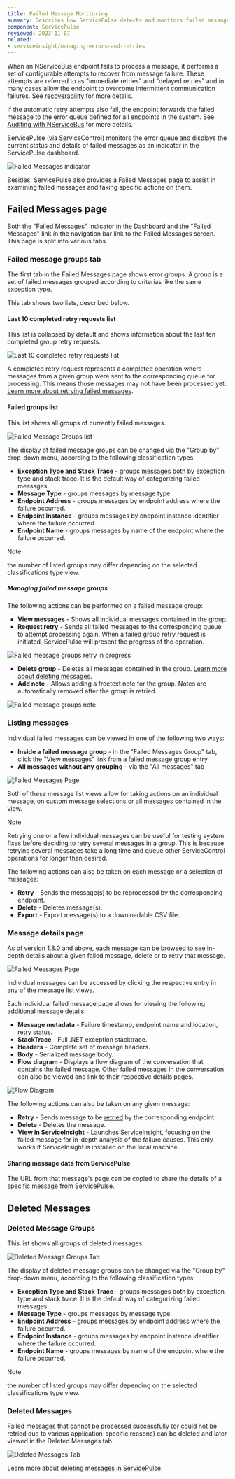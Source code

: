 ```yaml
---
title: Failed Message Monitoring
summary: Describes how ServicePulse detects and monitors failed messages, and allows retrying, or deleting of failed messages
component: ServicePulse
reviewed: 2023-11-07
related:
- serviceinsight/managing-errors-and-retries
---
```


When an NServiceBus endpoint fails to process a message, it performs a set of configurable attempts to recover from message failure. These attempts are referred to as "immediate retries" and "delayed retries" and in many cases allow the endpoint to overcome intermittent communication failures. See [recoverability](/nservicebus/recoverability/) for more details.

If the automatic retry attempts also fail, the endpoint forwards the failed message to the error queue defined for all endpoints in the system. See [Auditing with NServiceBus](/nservicebus/operations/auditing.md) for more details.

ServicePulse (via ServiceControl) monitors the error queue and displays the current status and details of failed messages as an indicator in the ServicePulse dashboard.

![Failed Messages indicator](images/indicators-failed-message.png 'width=500')

Besides, ServicePulse also provides a Failed Messages page to assist in examining failed messages and taking specific actions on them.

## Failed Messages page

Both the "Failed Messages" indicator in the Dashboard and the "Failed Messages" link in the navigation bar link to the Failed Messages screen. This page is split into various tabs.

### Failed message groups tab

The first tab in the Failed Messages page shows error groups. A group is a set of failed messages grouped according to criterias like the same exception type.

This tab shows two lists, described below.

#### Last 10 completed retry requests list

This list is collapsed by default and shows information about the last ten completed group retry requests.

![Last 10 completed retry requests list](images/last-completed-group-retries.png 'width=500')

A completed retry request represents a completed operation where messages from a given group were sent to the corresponding queue for processing. This means those messages may not have been processed yet. [Learn more about retrying failed messages](/servicepulse/intro-failed-message-retries.md).


#### Failed groups list

This list shows all groups of currently failed messages.

![Failed Message Groups list](images/failed-message-groups.png 'width=500')

The display of failed message groups can be changed via the "Group by" drop-down menu, according to the following classification types:

 * **Exception Type and Stack Trace** - groups messages both by exception type and stack trace. It is the default way of categorizing failed messages.
 * **Message Type** - groups messages by message type.
 * **Endpoint Address** - groups messages by endpoint address where the failure occurred.
 * **Endpoint Instance** - groups messages by endpoint instance identifier where the failure occurred.
 * **Endpoint Name** - groups messages by name of the endpoint where the failure occurred.

> [!NOTE]
> the number of listed groups may differ depending on the selected classifications type view.

##### Managing failed message groups

The following actions can be performed on a failed message group:

 * **View messages** - Shows all individual messages contained in the group.
 * **Request retry** - Sends all failed messages to the corresponding queue to attempt processing again. When a failed group retry request is initiated, ServicePulse will present the progress of the operation.

![Failed message groups retry in progress](images/failed-group-retry-in-progress.png 'width=500')

 * **Delete group** - Deletes all messages contained in the group. [Learn more about deleting messages](/servicepulse/intro-archived-messages.md).
 * **Add note** - Allows adding a freetext note for the group. Notes are automatically removed after the group is retried.

 ![Failed message groups note](images/notes.png 'width=500')

### Listing messages

Individual failed messages can be viewed in one of the following two ways:

- **Inside a failed message group** - in the "Failed Messages Group" tab, click the "View messages" link from a failed message group entry
- **All messages without any grouping** - via the "All messages" tab

![Failed Messages Page](images/intro-failed-messages-failed-messages-page.png 'width=500')

Both of these message list views allow for taking actions on an individual message, on custom message selections or all messages contained in the view.

> [!NOTE]
> Retrying one or a few individual messages can be useful for testing system fixes before deciding to retry several messages in a group. This is because retrying several messages take a long time and queue other ServiceControl operations for longer than desired.

The following actions can also be taken on each message or a selection of messages:

* **Retry** - Sends the message(s) to be reprocessed by the corresponding endpoint.
* **Delete** - Deletes message(s).
* **Export** - Export message(s) to a downloadable CSV file.

### Message details page

As of version 1.8.0 and above, each message can be browsed to see in-depth details about a given failed message, delete or to retry that message.

![Failed Messages Page](images/failed-message-page.png 'width=500')

Individual messages can be accessed by clicking the respective entry in any of the message list views.

Each individual failed message page allows for viewing the following additional message details:

* **Message metadata** - Failure timestamp, endpoint name and location, retry status.
* **StackTrace** - Full .NET exception stacktrace.
* **Headers** - Complete set of message headers.
* **Body** - Serialized message body.
* **Flow diagram** - Displays a flow diagram of the conversation that contains the failed message. Other failed messages in the conversation can also be viewed and link to their respective details pages.

![Flow Diagram](images/flow-diagram.png 'width=500')

The following actions can also be taken on any given message:

* **Retry** - Sends message to be [retried](/servicepulse/intro-failed-message-retries.md) by the corresponding endpoint.
* **Delete** - Deletes the message.
* **View in ServiceInsight** - Launches [ServiceInsight](/serviceinsight/), focusing on the failed message for in-depth analysis of the failure causes. This only works if ServiceInsight is installed on the local machine.

#### Sharing message data from ServicePulse

The URL from that message's page can be copied to share the details of a specific message from ServicePulse.

## Deleted Messages

### Deleted Message Groups

This list shows all groups of deleted messages.

![Deleted Message Groups Tab](images/archivegroups.png 'width=500')

The display of deleted message groups can be changed via the "Group by" drop-down menu, according to the following classification types:

 * **Exception Type and Stack Trace** - groups messages both by exception type and stack trace. It is the default way of categorizing failed messages.
 * **Message Type** - groups messages by message type.
 * **Endpoint Address** - groups messages by endpoint address where the failure occurred.
 * **Endpoint Instance** - groups messages by endpoint instance identifier where the failure occurred.
 * **Endpoint Name** - groups messages by name of the endpoint where the failure occurred.

> [!NOTE]
> the number of listed groups may differ depending on the selected classifications type view.

### Deleted Messages

Failed messages that cannot be processed successfully (or could not be retried due to various application-specific reasons) can be deleted and later viewed in the Deleted Messages tab.

![Deleted Messages Tab](images/archive.png 'width=500')

Learn more about [deleting messages in ServicePulse](/servicepulse/intro-archived-messages.md).
